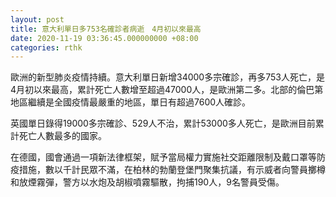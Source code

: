 ```yaml
---
layout: post
title: 意大利單日多753名確診者病逝　4月初以來最高
date: 2020-11-19 03:36:45.000000000 +08:00
categories: rthk
---
```


歐洲的新型肺炎疫情持續。意大利單日新增34000多宗確診，再多753人死亡，是4月初以來最高，累計死亡人數增至超過47000人，是歐洲第二多。北部的倫巴第地區繼續是全國疫情最嚴重的地區，單日有超過7600人確診。

英國單日錄得19000多宗確診、529人不治，累計53000多人死亡，是歐洲目前累計死亡人數最多的國家。

在德國，國會通過一項新法律框架，賦予當局權力實施社交距離限制及戴口罩等防疫措施，數以千計民眾不滿，在柏林的勃蘭登堡門聚集抗議，有示威者向警員擲樽和放煙霧彈，警方以水炮及胡椒噴霧驅散，拘捕190人，9名警員受傷。
